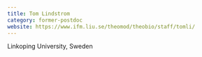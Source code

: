 ```yaml
---
title: Tom Lindstrom
category: former-postdoc
website: https://www.ifm.liu.se/theomod/theobio/staff/tomli/
---
```


Linkoping University, Sweden
